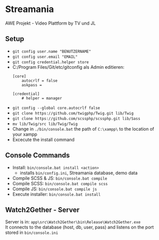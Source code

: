# Streamania
AWE Projekt - Video Plattform by TV und JL

## Setup
- `git config user.name "BENUTZERNAME"`
- `git config user.email "EMAIL"`
- `git config credential.helper store`
- C:/Program Files/Git/etc/gitconfig als Admin editieren:
    ```
    [core]
	    autocrlf = false
        askpass =

    [credential]
	    # helper = manager
    ```
- `git config --global core.autocrlf false`
- `git clone https://github.com/twigphp/Twig.git lib/Twig`
- `git clone https://github.com/scssphp/scssphp.git lib/Sass`
- `mv lib/Twig/src lib/Twig/Twig`
- Change in `./bin/console.bat` the path of `C:\xampp\` to the location of your xampp
- Excecute the install command

## Console Commands
- Install: `bin/console.bat install <action>`
  - installs `bin/config.ini`, Streamania database, demo data
- Compile SCSS & JS: `bin/console.bat compile`
- Compile SCSS: `bin/console.bat compile scss`
- Compile JS: `bin/console.bat compile js`
- Execute installer: `bin/console.bat install`

## Watch2Gether - Server
Server is in: `app\src\Watch2Gether\bin\Release\Watch2Gether.exe`<br>
It connects to the database (host, db, user, pass) and listens on the port stored in `bin/console.ini`
